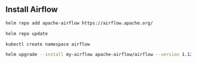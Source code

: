 ## Install Airflow

```bash 
helm repo add apache-airflow https://airflow.apache.org/
```

```bash
helm repo update
```

```bash
kubectl create namespace airflow
```

```bash
helm upgrade --install my-airflow apache-airflow/airflow --version 1.12.0 -n airflow --values values.yaml
```